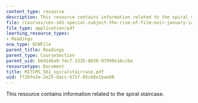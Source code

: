 ```yaml
---
content_type: resource
description: This resource contains information related to the spiral staircase.
file: /courses/cms-s61-special-subject-the-rise-of-film-noir-january-iap-2012/f726fe2e2e25dacc571f85c68e1bae68_MITCMS_S61_spiralstaircase.pdf
file_type: application/pdf
learning_resource_types:
- Readings
ocw_type: OCWFile
parent_title: Readings
parent_type: CourseSection
parent_uid: b64146a9-74c7-2335-0836-97999e16ccbe
resourcetype: Document
title: MITCMS_S61_spiralstaircase.pdf
uid: f726fe2e-2e25-dacc-571f-85c68e1bae68
---
```

This resource contains information related to the spiral staircase.

